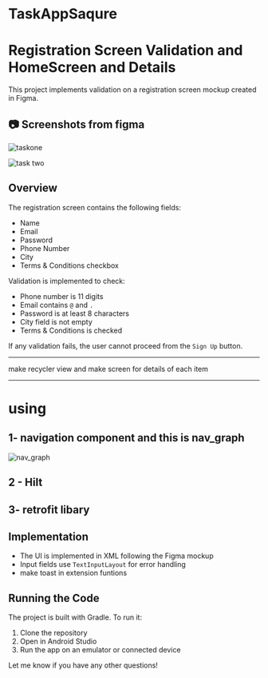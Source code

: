 # TaskAppSaqure
# Registration Screen Validation and HomeScreen and Details
This project implements validation on a registration screen mockup created in Figma.
## 📷 Screenshots from figma 
![taskone](https://github.com/abuhussien28/taskInAppSaquare/assets/96633008/76a5d95b-98ac-4f78-8252-b223e67da76d)

![task two](https://github.com/abuhussien28/taskInAppSaquare/assets/96633008/a5d53987-7f18-47fd-9508-e90aeaecbb8b)


## Overview

The registration screen contains the following fields:

* Name
* Email
* Password
* Phone Number
* City
* Terms & Conditions checkbox

Validation is implemented to check:

* Phone number is 11 digits
* Email contains `@` and `.`
* Password is at least 8 characters
* City field is not empty
* Terms & Conditions is checked

If any validation fails, the user cannot proceed from the `Sign Up` button.
*************************************************************************************
make recycler view and make screen for details of each item 
************************************
# using 
## 1- navigation component and this is nav_graph
![nav_graph](https://github.com/abuhussien28/taskInAppSaquare/assets/96633008/8d58a548-d188-4dab-bc45-1efe9e82a499)
## 2 - Hilt
## 3- retrofit libary
## Implementation
* The UI is implemented in XML following the Figma mockup
* Input fields use `TextInputLayout` for error handling
* make toast in extension funtions

## Running the Code

The project is built with Gradle. To run it:

1. Clone the repository
2. Open in Android Studio
3.  Run the app on an emulator or connected device

Let me know if you have any other questions!
